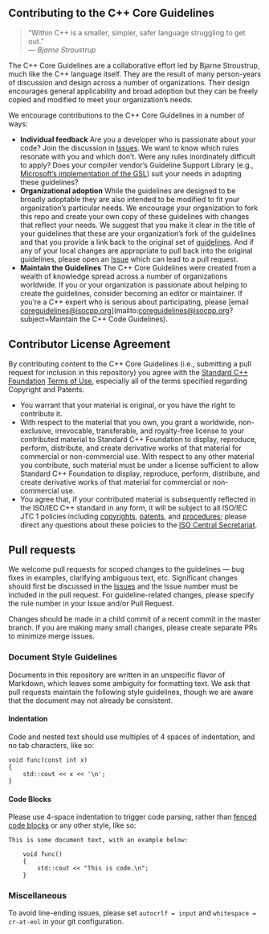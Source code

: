 ## Contributing to the C++ Core Guidelines

>“Within C++ is a smaller, simpler, safer language struggling to get out.”  
>— <cite>Bjarne Stroustrup</cite>

The C++ Core Guidelines are a collaborative effort led by Bjarne Stroustrup, much like the C++ language itself. They are the result of many 
person-years of discussion and design across a number of organizations. Their design encourages general applicability and broad adoption but 
they can be freely copied and modified to meet your organization’s needs. 

We encourage contributions to the C++ Core Guidelines in a number of ways:
- **Individual feedback** Are you a developer who is passionate about your code? Join the discussion in 
[Issues](https://github.com/isocpp/CppCoreGuidelines/issues). We want to know which rules resonate with you and which don’t. Were any rules
inordinately difficult to apply? Does your compiler vendor’s Guideline Support Library (e.g., 
[Microsoft’s implementation of the GSL](https://github.com/microsoft/gsl)) suit your needs in adopting these guidelines?
- **Organizational adoption** While the guidelines are designed to be broadly adoptable they are also intended to be modified to fit your
organization’s particular needs. We encourage your organization to fork this repo and create your own copy of these guidelines with changes 
that reflect your needs. We suggest that you make it clear in the title of your guidelines that these are your organization’s fork of the
guidelines and that you provide a link back to the original set of [guidelines](https://github.com/isocpp/CppCoreGuidelines). And if any of
your local changes are appropriate to pull back into the original guidelines, please open an 
[Issue](https://github.com/isocpp/CppCoreGuidelines/issues) which can lead to a pull request.
- **Maintain the Guidelines** The C++ Core Guidelines were created from a wealth of knowledge spread across a number of organizations
worldwide. If you or your organization is passionate about helping to create the guidelines, consider becoming an editor or maintainer. If
you’re a C++ expert who is serious about participating, please 
[email coreguidelines@isocpp.org](mailto:coreguidelines@isocpp.org?subject=Maintain the C++ Code Guidelines).
 
## Contributor License Agreement
By contributing content to the C++ Core Guidelines (i.e., submitting a pull request for inclusion in this repository) you agree with the 
[Standard C++ Foundation](https://isocpp.org/about) [Terms of Use](https://isocpp.org/home/terms-of-use), especially all of the terms specified
regarding Copyright and Patents.   
- You warrant that your material is original, or you have the right to contribute it.
- With respect to the material that you own, you grant a worldwide, non-exclusive, irrevocable, transferable, and royalty-free license to your contributed 
material to Standard C++ Foundation to display, reproduce, perform, distribute, and create derivative works of that material for commercial or 
non-commercial use. With respect to any other material you contribute, such material must be under a license sufficient to allow Standard C++ Foundation
to display, reproduce, perform, distribute, and create derivative works of that material for commercial or non-commercial use.
- You agree that, if your contributed material is subsequently reflected in the ISO/IEC C++ standard in any form, it will be subject to all ISO/IEC JTC 
1 policies including [copyrights](http://www.iso.org/iso/home/policies.htm), 
[patents](http://www.iso.org/iso/home/standards_development/governance_of_technical_work/patents.htm), and 
[procedures](http://www.itscj.ipsj.or.jp/sc29/29w7proc.htm); please direct any questions about these policies to the 
[ISO Central Secretariat](http://www.iso.org/iso/home/about.htm).


## Pull requests

We welcome pull requests for scoped changes to the guidelines — bug fixes in
examples, clarifying ambiguous text, etc.  Significant changes should first be
discussed in the [Issues](https://github.com/isocpp/CppCoreGuidelines/issues)
and the Issue number must be included in the pull request.  For
guideline-related changes, please specify the rule number in your Issue and/or
Pull Request.

Changes should be made in a child commit of a recent commit in the master
branch.  If you are making many small changes, please create separate PRs to
minimize merge issues.

### Document Style Guidelines

Documents in this repository are written in an unspecific flavor of Markdown,
which leaves some ambiguity for formatting text.  We ask that pull requests
maintain the following style guidelines, though we are aware that the document
may not already be consistent.

#### Indentation

Code and nested text should use multiples of 4 spaces of indentation, and no
tab characters, like so:

    void func(const int x)
    {
        std::cout << x << '\n';
    }

#### Code Blocks

Please use 4-space indentation to trigger code parsing, rather than [fenced code blocks](https://help.github.com/articles/github-flavored-markdown/#fenced-code-blocks) or any other style, like so:

    This is some document text, with an example below:

        void func()
        {
            std::cout << "This is code.\n";
        }

### Miscellaneous

To avoid line-ending issues, please set `autocrlf = input` and `whitespace =
cr-at-eol` in your git configuration.
